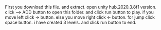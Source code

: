 First you download this file.
and extract.
open unity hub.2020.3.8f1 version.
click --> ADD button to open this folder.
and click run button to play.
if you move left click -> button.
else you move right click <- button.
for jump click space button.
i have created 3 levels.
and click run button to end.
